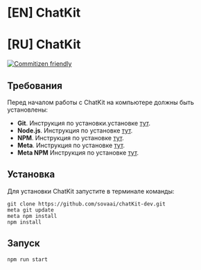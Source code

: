 
# [EN] ChatKit 

# [RU] ChatKit 

<p align="left">
 <a href="http://commitizen.github.io/cz-cli/">
 <img src="https://img.shields.io/badge/commitizen-friendly-brightgreen.svg" alt="Commitizen friendly"></a>
</p>

## Требования
 
Перед началом работы с ChatKit на компьютере должны быть установлены:

* **Git**. Инструкция по установки.установке [тут](https://git-scm.com/downloads).
* **Node.js**. Инструкция по установке [тут](https://nodejs.org/en/download/).
* **NPM**. Инструкция по установке [тут](https://docs.npmjs.com/downloading-and-installing-node-js-and-npm).
* **Meta**. Инструкция по установке [тут](https://www.npmjs.com/package/meta).
* **Meta NPM** Инструкция по установке [тут](https://www.npmjs.com/package/meta-npm).

## Установка

Для установки ChatKit запустите в терминале команды:

~~~console
git clone https://github.com/sovaai/chatKit-dev.git
meta git update
meta npm install
npm install
~~~

## Запуск

~~~console
npm run start
~~~
